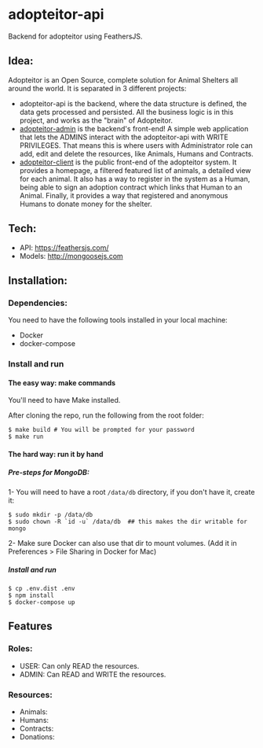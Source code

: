 # adopteitor-api
Backend for adopteitor using FeathersJS.

## Idea:
  Adopteitor is an Open Source, complete solution for Animal Shelters all around the world.
  It is separated in 3 different projects:
  - adopteitor-api is the backend, where the data structure is defined, the data gets processed and persisted. All the business logic is in this project, and works as the "brain" of Adopteitor.
  - [adopteitor-admin](https://github.com/adopteitor/adopteitor-admin) is the backend's front-end! A simple web application that lets the ADMINS interact with the adopteitor-api with WRITE PRIVILEGES. That means this is where users with Administrator role can add, edit and delete the resources, like Animals, Humans and Contracts.
  - [adopteitor-client](https://github.com/adopteitor/adopteitor-client) is the public front-end of the adopteitor system. It provides a homepage, a filtered featured list of animals, a detailed view for each animal. It also has a way to register in the system as a Human, being able to sign an adoption contract which links that Human to an Animal. Finally, it provides a way that registered and anonymous Humans to donate money for the shelter.

## Tech:
  - API: https://feathersjs.com/
  - Models: http://mongoosejs.com


## Installation:
### Dependencies:
You need to have the following tools installed in your local machine:
- Docker
- docker-compose

### Install and run
#### The easy way: make commands
You'll need to have Make installed.

After cloning the repo, run the following from the root folder:

```
$ make build # You will be prompted for your password
$ make run
```

#### The hard way: run it by hand
##### Pre-steps for MongoDB:
1- You will need to have a root `/data/db` directory, if you don't have it, create it:

```
$ sudo mkdir -p /data/db
$ sudo chown -R `id -u` /data/db  ## this makes the dir writable for mongo
```

2- Make sure Docker can also use that dir to mount volumes. (Add it in Preferences > File Sharing in Docker for Mac)

##### Install and run
```
$ cp .env.dist .env
$ npm install
$ docker-compose up
```

## Features

### Roles:
  - USER: Can only READ the resources.
  - ADMIN: Can READ and WRITE the resources.

### Resources:
  - Animals:
  - Humans:
  - Contracts:
  - Donations:
